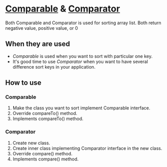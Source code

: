 # [Comparable](https://docs.oracle.com/javase/8/docs/api/java/lang/Comparable.html) & [Comparator](https://docs.oracle.com/javase/8/docs/api/java/util/Comparator.html) 
Both Comparable and Comparator is used for sorting array list.
Both return negative value, positive value, or 0

## When they are used
- *Comparable* is used when you want to sort with particular one key.  
- It's good time to use *Comparator* when you want to have several difference sort keys in your application.

## How to use
### Comparable
1. Make the class you want to sort implement Comparable interface.
2. Override compareTo() method.
3. Implements compareTo() method.  
    
### Comparator
1. Create new class.
2. Create inner class implementing Comparator interface in the new class.
3. Override compare() method.
4. Implements compare() method.
